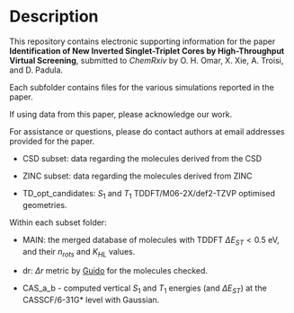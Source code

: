 Description
===========
This repository contains electronic supporting information for the paper
**Identification of New Inverted Singlet-Triplet Cores by High-Throughput
Virtual Screening**, submitted to _ChemRxiv_ by O. H. Omar, X. Xie, A. Troisi,
and D. Padula.

Each subfolder contains files for the various simulations reported
in the paper.

If using data from this paper, please acknowledge our work.

For assistance or questions, please do contact authors at email addresses
provided for the paper.

- CSD subset: data regarding the molecules derived from the CSD

- ZINC subset: data regarding the molecules derived from ZINC

- TD_opt_candidates: $S_1$ and $T_1$ TDDFT/M06-2X/def2-TZVP optimised geometries. 

Within each subset folder: 

- MAIN: the merged database of molecules with TDDFT $\Delta E_{ST} < 0.5$ eV, and their $n_{rots}$ and $K_{HL}$ values.

- dr: $\Delta r$ metric by [Guido](https://pubs.acs.org/doi/abs/10.1021/ct400337e) for the molecules checked.

- CAS_a_b - computed vertical $S_1$ and $T_1$ energies (and $\Delta E_{ST}$) at the CASSCF/6-31G* level with Gaussian. 
